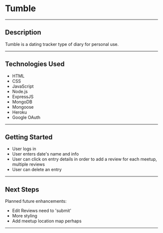 # Tumble

---

## Description

Tumble is a dating tracker type of diary for personal use.

---

## Technologies Used

* HTML
* CSS
* JavaScript
* Node.js
* ExpressJS
* MongoDB
* Mongoose
* Heroku
* Google OAuth

---

## Getting Started

* User logs in
* User enters date's name and info
* User can click on entry details in order to add a review for each meetup, multiple reviews
* User can delete an entry

---

## Next Steps

Planned future enhancements:

* Edit Reviews need to 'submit'
* More styling
* Add meetup location map perhaps

---



